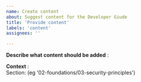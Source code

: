 ```yaml
---
name: Create content
about: Suggest content for the Developer Giude
title: 'Provide content'
labels: 'content'
assignees: ''

---
```


**Describe what content should be added** :  
<!-- Describe below what content should be added -->

**Context** :  
Section: (eg '02-foundations/03-security-principles')

<!-- Add below any other context or screenshots about this change request -->
